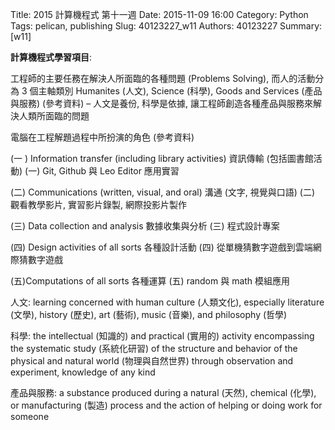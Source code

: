 Title: 2015 計算機程式 第十一週 
Date: 2015-11-09 16:00
Category: Python
Tags: pelican, publishing
Slug: 40123227_w11
Authors: 40123227
Summary:[w11] 



**計算機程式學習項目**:

工程師的主要任務在解決人所面臨的各種問題 (Problems Solving), 而人的活動分為 3 個主軸類別 Humanites (人文), Science (科學), Goods and Services (產品與服務) (參考資料) – 人文是養份, 科學是依據, 讓工程師創造各種產品與服務來解決人類所面臨的問題

電腦在工程解題過程中所扮演的角色 (參考資料)

(一 ) Information transfer (including library activities) 資訊傳輸 (包括圖書館活動) (一) Git, Github 與 Leo Editor 應用實習

(二) Communications (written, visual, and oral) 溝通 (文字, 視覺與口語) (二) 觀看教學影片, 實習影片錄製, 網際投影片製作

(三) Data collection and analysis 數據收集與分析 (三) 程式設計專案

(四) Design activities of all sorts 各種設計活動 (四) 從單機猜數字遊戲到雲端網際猜數字遊戲

(五)Computations of all sorts 各種運算 (五) random 與 math 模組應用

人文: learning concerned with human culture (人類文化), especially literature (文學), history (歷史), art (藝術), music (音樂), and philosophy (哲學)

科學: the intellectual (知識的) and practical (實用的) activity encompassing the systematic study (系統化研習) of the structure and behavior of the physical and natural world (物理與自然世界) through observation and experiment, knowledge of any kind

產品與服務: a substance produced during a natural (天然), chemical (化學), or manufacturing (製造) process and the action of helping or doing work for someone